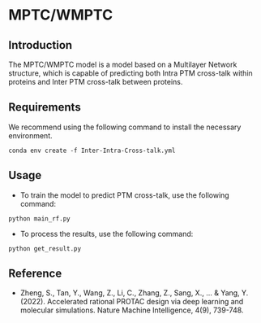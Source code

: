 # MPTC/WMPTC

## Introduction
The MPTC/WMPTC model is a model based on a Multilayer Network structure, which is capable of predicting both Intra PTM cross-talk within proteins and Inter PTM cross-talk between proteins.

## Requirements
We recommend using the following command to install the necessary environment. 
```
conda env create -f Inter-Intra-Cross-talk.yml
```

## Usage
* To train the model to predict PTM cross-talk, use the following command: 
```
python main_rf.py
```
* To process the results, use the following command: 
```
python get_result.py
```
## Reference
- Zheng, S., Tan, Y., Wang, Z., Li, C., Zhang, Z., Sang, X., ... & Yang, Y. (2022). Accelerated rational PROTAC design via deep learning and molecular simulations. Nature Machine Intelligence, 4(9), 739-748.


